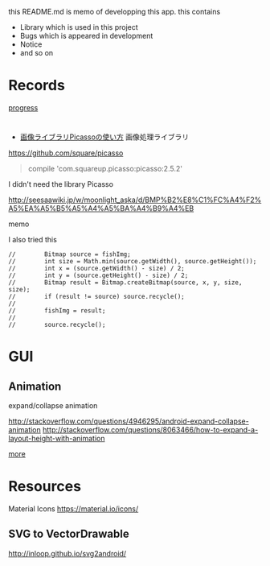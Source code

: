 this README.md is memo of developping this app.
this contains 
- Library
 which is used in this project
- Bugs 
 which is appeared in development
- Notice
- and so on

# Records
[progress](./memo/progree.md)

# 
- [画像ライブラリPicassoの使い方](http://qiita.com/hotchemi/items/33ebd5faa42d2d05c2b6)
画像処理ライブラリ

https://github.com/square/picasso

> compile 'com.squareup.picasso:picasso:2.5.2'

I didn't need the library Picasso

http://seesaawiki.jp/w/moonlight_aska/d/BMP%B2%E8%C1%FC%A4%F2%A5%EA%A5%B5%A5%A4%A5%BA%A4%B9%A4%EB


memo

I also tried this

```
//        Bitmap source = fishImg;
//        int size = Math.min(source.getWidth(), source.getHeight());
//        int x = (source.getWidth() - size) / 2;
//        int y = (source.getHeight() - size) / 2;
//        Bitmap result = Bitmap.createBitmap(source, x, y, size, size);
//        if (result != source) source.recycle();
//
//        fishImg = result;
//
//        source.recycle();
```

# GUI
## Animation
expand/collapse animation

 http://stackoverflow.com/questions/4946295/android-expand-collapse-animation
 http://stackoverflow.com/questions/8063466/how-to-expand-a-layout-height-with-animation
 
 [more](./memo/gui_animation.md)

# Resources
Material Icons
https://material.io/icons/

## SVG to VectorDrawable
http://inloop.github.io/svg2android/